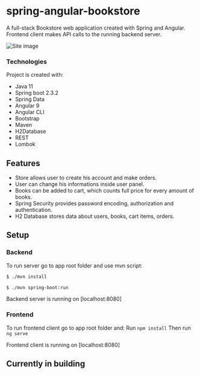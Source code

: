 # spring-angular-bookstore
A full-stack Bookstore web application created with Spring and Angular.
Frontend client makes API calls to the running backend server.

![Site image](.img/site.png)

### Technologies

Project is created with:
* Java 11
* Spring boot 2.3.2
* Spring Data
* Angular 9
* Angular CLI
* Bootstrap
* Maven
* H2Database
* REST
* Lombok

## Features

  - Store allows user to create his account and make orders.
  - User can change his informations inside user panel.
  - Books can be added to cart, which counts full price for every amount of books.
  - Spring Security provides password encoding, authorization and authentication.
  - H2 Database stores data about users, books, cart items, orders.

## Setup

### Backend

To run server go to app root folder and use mvn script:

```sh
$ ./mvn install
```

```sh
$ ./mvn spring-boot:run
```

Backend server is running on [localhost:8080]

### Frontend

To run frontend client go to app root folder and:
Run `npm install`
Then run `ng serve`

Frontend client is running on [localhost:8080]

## Currently in building
